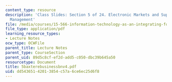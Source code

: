```yaml
---
content_type: resource
description: 'Class Slides: Section 5 of 24. Electronic Markets and Supply Change
  Management'
file: /media/courses/15-566-information-technology-as-an-integrating-force-in-manufacturing-spring-2003/dd54365142013854c57a6ce6ec25d6f8_5baxterebusinessbnv4.pdf
file_type: application/pdf
learning_resource_types:
- Lecture Notes
ocw_type: OCWFile
parent_title: Lecture Notes
parent_type: CourseSection
parent_uid: 89d5c8cf-ef2d-add5-c050-dbc39b645a50
resourcetype: Document
title: 5baxterebusinessbnv4.pdf
uid: dd543651-4201-3854-c57a-6ce6ec25d6f8
---
```


